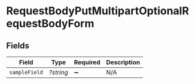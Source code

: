 # RequestBodyPutMultipartOptionalRequestBodyForm


## Fields

| Field              | Type               | Required           | Description        |
| ------------------ | ------------------ | ------------------ | ------------------ |
| `sampleField`      | *?string*          | :heavy_minus_sign: | N/A                |